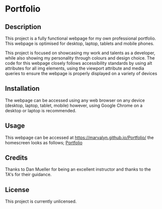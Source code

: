 # Portfolio

## Description
This project is a fully functional webpage for my own professional portfolio. This webpage is optimised for desktop, laptop, tablets and mobile phones.

This project is focused on showcasing my work and talents as a developer, while also showing my personality through colours and design choice. The code for this webpage closely follows accessibility standards by using alt attributes for all img elements, using the viewport attribute and media queries to ensure the webpage is properly displayed on a variety of devices 

## Installation

The webpage can be accessed using any web browser on any device (desktop, laptop, tablet, mobile) however, using Google Chrome on a desktop or laptop is recommended.

## Usage

This webpage can be accessed at https://marvalyn.github.io/Portfolio/ the homescreen looks as follows; [Portfolio](https://github.com/Marvalyn/Portfolio/blob/201dc46476e6576318f69c1f91d949d9de7a2836/starter/images/Screenshot%202022-12-03%20at%2022.34.15.png)

## Credits

Thanks to Dan Mueller for being an excellent instructor and thanks to the TA's for their guidance.

## License
This project is currently unlicensed.